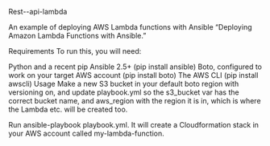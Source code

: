Rest--api-lambda

An example of deploying AWS Lambda functions with Ansible
“Deploying Amazon Lambda Functions with Ansible.”

Requirements
To run this, you will need:

Python and a recent pip
Ansible 2.5+ (pip install ansible)
Boto, configured to work on your target AWS account (pip install boto)
The AWS CLI (pip install awscli)
Usage
Make a new S3 bucket in your default boto region with versioning on, and update playbook.yml so the s3_bucket var has the correct bucket name, and aws_region with the region it is in, which is where the Lambda etc. will be created too.

Run ansible-playbook playbook.yml. It will create a Cloudformation stack in your AWS account called my-lambda-function.
